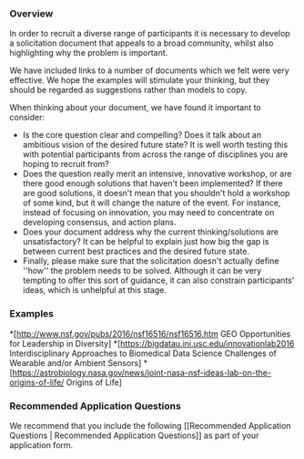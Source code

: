 ### Overview ###

In order to recruit a diverse range of participants it is necessary to develop a solicitation document that appeals to a broad community, whilst also highlighting why the problem is important. 

We have included links to a number of documents which we felt were very effective.  We hope the examples will stimulate your thinking, but they should be regarded as suggestions rather than models to copy.

When thinking about your document, we have found it important to consider:
* Is the core question clear and compelling? Does it talk about an ambitious vision of the desired future state? It is well worth testing this with potential participants from across the range of disciplines you are hoping to recruit from?
* Does the question really merit an intensive, innovative workshop, or are there good enough solutions that haven't been implemented? If there are good solutions, it doesn't mean that you shouldn't hold a workshop of some kind, but it will change the nature of the event. For instance, instead of focusing on innovation, you may need to concentrate on developing consensus, and action plans.
* Does your document address why the current thinking/solutions are unsatisfactory? It can be helpful to explain just how big the gap is between current best practices and the desired future state.
* Finally, please make sure that the solicitation doesn't actually define ''how'' the problem needs to be solved. Although it can be very tempting to offer this sort of guidance, it can also constrain participants' ideas, which is unhelpful at this stage.

### Examples ###

*[http://www.nsf.gov/pubs/2016/nsf16516/nsf16516.htm GEO Opportunities for Leadership in Diversity]
*[https://bigdatau.ini.usc.edu/innovationlab2016 Interdisciplinary Approaches to Biomedical Data Science Challenges of Wearable and/or Ambient Sensors]
*[https://astrobiology.nasa.gov/news/joint-nasa-nsf-ideas-lab-on-the-origins-of-life/ Origins of Life]

### Recommended Application Questions ###
We recommend that you include the following [[Recommended Application Questions | Recommended Application Questions]] as part of your application form.
